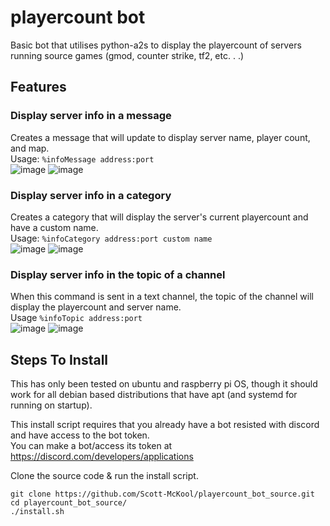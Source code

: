 # playercount bot
Basic bot that utilises python-a2s to display the playercount of servers running source games (gmod, counter strike, tf2, etc. . .)

## Features

### Display server info in a message
Creates a message that will update to display server name, player count, and map.<br>
Usage: `%infoMessage address:port` <br>
![image](https://github.com/Scott-McKool/playercount_bot_source/assets/44004555/c759c0b6-2ece-4f75-be85-b624370736ba)
![image](https://github.com/Scott-McKool/playercount_bot_source/assets/44004555/3002de20-4774-4161-9741-6db1cc13991f)


### Display server info in a category
Creates a category that will display the server's current playercount and have a custom name. <br>
Usage: `%infoCategory address:port custom name`<br>
![image](https://github.com/Scott-McKool/playercount_bot_source/assets/44004555/7c586b87-0d17-4b39-ae3e-d0f58fba08cb)
![image](https://github.com/Scott-McKool/playercount_bot_source/assets/44004555/8e4b7e31-9ee1-433b-bffa-3e18ecb35b5e)

### Display server info in the topic of a channel
When this command is sent in a text channel, the topic of the channel will display the playercount and server name. <br>
Usage `%infoTopic address:port` <br>
![image](https://github.com/Scott-McKool/playercount_bot_source/assets/44004555/6822f865-4d6a-4dce-bf88-c883fdd4247a)
![image](https://github.com/Scott-McKool/playercount_bot_source/assets/44004555/cffc1ed0-a44b-4a8c-8f18-84c187079d6d)


## Steps To Install
This has only been tested on ubuntu and raspberry pi OS, though it should work for all debian based distributions that have apt (and systemd for running on startup). <br>

This install script requires that you already have a bot resisted with discord and have access to the bot token. <br>
You can make a bot/access its token at https://discord.com/developers/applications<br>

Clone the source code & run the install script.
```
git clone https://github.com/Scott-McKool/playercount_bot_source.git
cd playercount_bot_source/
./install.sh

```
